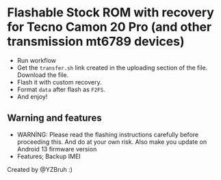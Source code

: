 # Flashable Stock ROM with recovery for Tecno Camon 20 Pro (and other transmission mt6789 devices) 
- Run workflow
- Get the `transfer.sh` link created in the uploading section of the file. Download the file.
- Flash it with custom recovery.
- Format `data` after flash as `F2FS`.
- And enjoy!

## Warning and features
- WARNİNG: Please read the flashing instructions carefully before proceeding this. And do at your own risk. Also make you update on Android 13 firmware version
- Features;
  Backup IMEI

Created by @YZBruh :)
